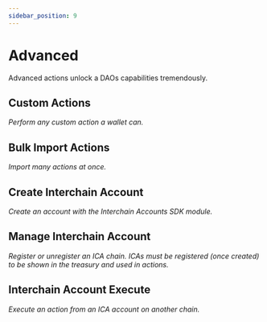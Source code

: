 ```yaml
---
sidebar_position: 9
---
```


# Advanced
Advanced actions unlock a DAOs capabilities tremendously.

## Custom Actions
*Perform any custom action a wallet can.*

## Bulk Import Actions
*Import many actions at once.*

## Create Interchain Account 
*Create an account with the Interchain Accounts SDK module.*

## Manage Interchain Account 
*Register or unregister an ICA chain. ICAs must be registered (once created) to be shown in the treasury and used in actions.*


## Interchain Account Execute 
*Execute an action from an ICA account on another chain.*